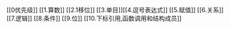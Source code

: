 [[0优先级]]
[[1.算数]]
[[2.1移位]]
[[3.单目]][[4.逗号表达式]]
[[5.赋值]]
[[6.关系]]
[[7.逻辑]]
[[8.条件]]
[[9.位]]
[[10.下标引用,函数调用和结构成员]]